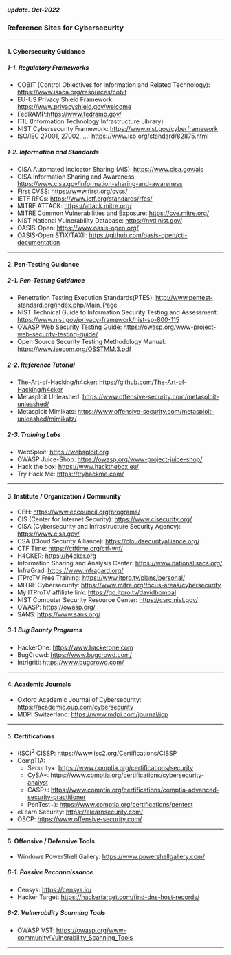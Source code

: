 <h5><em>update. Oct-2022</em></h5>
<h3> Reference Sites for Cybersecurity</h3>

---

<h4> 1. Cybersecurity Guidance </h4>

<h5> 1-1. Regulatory Frameworks </h5>

-   COBIT (Control Objectives for Information and Related Technology): https://www.isaca.org/resources/cobit
-   EU-US Privacy Shield Framework: https://www.privacyshield.gov/welcome
-   FedRAMP:https://www.fedramp.gov/
-   ITIL (Information Technology Infrastructure Library)
-   NIST Cybersecurity Framework: https://www.nist.gov/cyberframework
-   ISO/IEC 27001, 27002, ...: https://www.iso.org/standard/82875.html

<h5> 1-2. Information and Standards </h5>

-   CISA Automated Indicator Sharing (AIS): https://www.cisa.gov/ais
-   CISA Information Sharing and Awareness: https://www.cisa.gov/information-sharing-and-awareness
-   First CVSS: https://www.first.org/cvss/
-   IETF RFCs: https://www.ietf.org/standards/rfcs/
-   MITRE ATTACK: https://attack.mitre.org/
-   MITRE Common Vulnerabilities and Exposure: https://cve.mitre.org/
-   NIST National Vulnerability Database: https://nvd.nist.gov/
-   OASIS-Open: https://www.oasis-open.org/
-   OASIS-Open STIX/TAXII: https://github.com/oasis-open/cti-documentation

---

<h4> 2. Pen-Testing Guidance </h4>

<h5> 2-1. Pen-Testing Guidance </h5>

-   Penetration Testing Execution Standards(PTES): http://www.pentest-standard.org/index.php/Main_Page
-   NIST Technical Guide to Information Security Testing and Assessment: https://www.nist.gov/privacy-framework/nist-sp-800-115
-   OWASP Web Security Testing Guide: https://owasp.org/www-project-web-security-testing-guide/
-   Open Source Security Testing Methodology Manual: https://www.isecom.org/OSSTMM.3.pdf

<h5> 2-2. Reference Tutorial </h5>

-   The-Art-of-Hacking/h4cker: https://github.com/The-Art-of-Hacking/h4cker
-   Metasploit Unleashed: https://www.offensive-security.com/metasploit-unleashed/
-   Metasploit Mimikats: https://www.offensive-security.com/metasploit-unleashed/mimikatz/

<h5> 2-3. Training Labs </h5>

-   WebSploit: https://websploit.org
-   OWASP Juice-Shop: https://owasp.org/www-project-juice-shop/
-   Hack the box: https://www.hackthebox.eu/
-   Try Hack Me: https://tryhackme.com/

---

<h4> 3. Institute / Organization / Community </h4>

-   CEH: https://www.eccouncil.org/programs/
-   CIS (Center for Internet Security): https://www.cisecurity.org/
-   CISA (Cybersecurity and Infrastructure Security Agency): https://www.cisa.gov/
-   CSA (Cloud Security Alliance): https://cloudsecurityalliance.org/
-   CTF Time: https://ctftime.org/ctf-wtf/
-   H4CKER: https://h4cker.org
-   Information Sharing and Analysis Center: https://www.nationalisacs.org/
-   InfraGrad: https://www.infragard.org/
-   ITProTV Free Training: https://www.itpro.tv/plans/personal/
-   MITRE Cybersecurity: https://www.mitre.org/focus-areas/cybersecurity
-   My ITProTV affiliate link: https://go.itpro.tv/davidbombal
-   NIST Computer Security Resource Center: https://csrc.nist.gov/
-   OWASP: https://owasp.org/
-   SANS: https://www.sans.org/

<h5> 3-1 Bug Bounty Programs</h5>

-   HackerOne: https://www.hackerone.com
-   BugCrowd: https://www.bugcrowd.com/
-   Intrigriti: https://www.bugcrowd.com/

---

<h4> 4. Academic Journals </h4>

-   Oxford Academic Journal of Cybersecurity: https://academic.oup.com/cybersecurity
-   MDPI Switzerland: https://www.mdpi.com/journal/jcp

---

<h4> 5. Certifications </h4>

-   (ISC)<sup>2</sup> CISSP: https://www.isc2.org/Certifications/CISSP
-   CompTIA:
    -   Security+: https://www.comptia.org/certifications/security
    -   CySA+: https://www.comptia.org/certifications/cybersecurity-analyst
    -   CASP+: https://www.comptia.org/certifications/comptia-advanced-security-practitioner
    -   PenTest+): https://www.comptia.org/certifications/pentest
-   eLearn Security: https://elearnsecurity.com/
-   OSCP: https://www.offensive-security.com/

---

<h4> 6. Offensive / Defensive Tools </h4>

-   Windows PowerShell Gallery: https://www.powershellgallery.com/

<h5> 6-1. Passive Reconnaissance </h5>

-   Censys: https://censys.io/
-   Hacker Target: https://hackertarget.com/find-dns-host-records/

<h5> 6-2. Vulnerability Scanning Tools </h5>

-   OWASP VST: https://owasp.org/www-community/Vulnerability_Scanning_Tools

---
